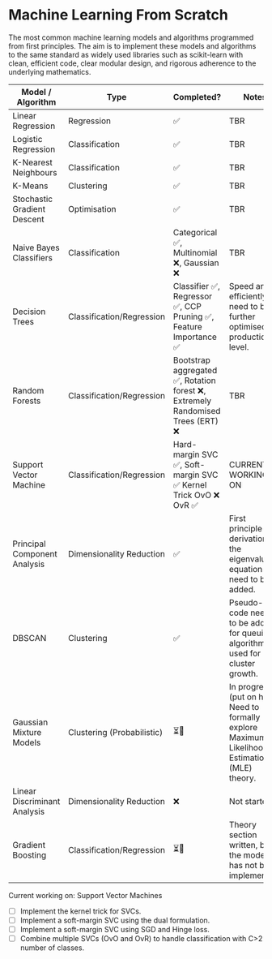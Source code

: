 # Machine Learning From Scratch
The most common machine learning models and algorithms programmed from first principles. The aim is to implement these models and algorithms to the same standard as widely used libraries such as scikit-learn with clean, efficient code, clear modular design, and rigorous adherence to the underlying mathematics.

| Model / Algorithm            | Type                      | Completed? | Notes |
|------------------------------|---------------------------|----------|------------|
| Linear Regression            | Regression                | ✅        | TBR        |
| Logistic Regression          | Classification            | ✅        | TBR        |
| K-Nearest Neighbours         | Classification            | ✅        | TBR        |
| K-Means                      | Clustering                | ✅        | TBR        |
| Stochastic Gradient Descent  | Optimisation              | ✅        | TBR        |
| Naive Bayes Classifiers       | Classification            | Categorical ✅, Multinomial ❌, Gaussian ❌ | TBR        |
| Decision Trees                | Classification/Regression | Classifier ✅, Regressor ✅, CCP Pruning ✅, Feature Importance ✅ | Speed and efficiently need to be further optimised for production-level. |
| Random Forests                | Classification/Regression | Bootstrap aggregated ✅, Rotation forest ❌, Extremely Randomised Trees (ERT) ❌ | TBR        |
| Support Vector Machine       | Classification/Regression | Hard-margin SVC ✅, Soft-margin SVC ✅ Kernel Trick OvO ❌ OvR ✅ | CURRENTLY WORKING ON |
| Principal Component Analysis | Dimensionality Reduction  | ✅        | First principle derivation of the eigenvalue equation need to be added. |
| DBSCAN                       | Clustering                | ✅        | Pseudo-code needs to be added for queuing algorithm used for cluster growth. |
| Gaussian Mixture Models      | Clustering (Probabilistic)| ⏳🚧      | In progress (put on hold). Need to formally explore Maximum Likelihood Estimation (MLE) theory. |
| Linear Discriminant Analysis | Dimensionality Reduction  | ❌        | Not started.    |
| Gradient Boosting            | Classification/Regression | ⏳🚧      | Theory section written, but the model has not been implemented. |

Current working on: Support Vector Machines
- [ ] Implement the kernel trick for SVCs.
- [ ] Implement a soft-margin SVC using the dual formulation.
- [ ] Implement a soft-margin SVC using SGD and Hinge loss.
- [ ] Combine multiple SVCs (OvO and OvR) to handle classification with C>2 number of classes.
